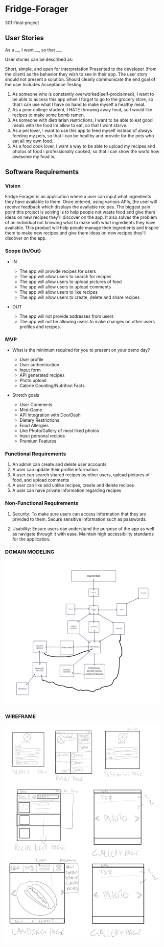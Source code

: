 # Fridge-Forager
301-final-project

## User Stories 

As a __, I want __, so that ___

User stories can be described as:

Short, simple, and open for interpretation
Presented to the developer (from the client) as the behavior they wish to see in their app. The user story should not present a solution.
Should clearly communicate the end goal of the user
Includes Acceptance Testing

1. As someone who is constantly overworked(self-proclaimed), I want to be able to access this app when I forget to go to the grocery store, so that I can use what I have on hand to make myself a healthy meal.
2. As a poor college student, I HATE throwing away food, so I would like recipes to make some bomb ramen.
3. As someone with dietriarian restrictions, I want to be able to eat good meals with the food Im allow to eat, so that I wont starve.
4. As a pet lover, I want to use this app to feed myself instead of always feeding my pets, so that I can be healthy and provide for the pets who eat all my own food.
5. As a food cook lover, I want a way to be able to upload my recipes and photos of food I professionally cooked, so that I can show the world how awesome my food is.

## Software Requirements

### Vision

Fridge Forager is an application where a user can input what ingredients they have available to them. Once entered, using various APIs, the user will receive feedback which displays the available recipes. The biggest pain point this project is solving is to help people not waste food and give them ideas on new recipes they'll discover on the app. It also solves the problem of an individual not knowing what to make with what ingredients they have available. This product will help people manage their ingredients and inspire them to make new recipes and give them ideas on new recipes they'll discover on the app.

### Scope (In/Out)

- IN
    - The app will provide recipes for users
    - The app will allow users to search for recipes
    - The app will allow users to upload pictures of food
    - The app will allow users to upload comments
    - The app will allow users to like recipes
    - The app will allow users to create, delete and share recipes

- OUT
    - The app will not provide addresses from users
    - The app will not be allowing users to make changes on other users profiles and recipes.

### MVP

- What is the minimum required for you to present on your demo day?

    - User profile
    - User authentication
    - Input form
    - API generated recipes
    - Photo upload
    - Calorie Counting/Nutrition Facts

- Stretch goals

    - User Comments
    - Mini-Game
    - API Integration with DoorDash
    - Dietary Restrictions
    - Food Allergies
    - Like Photo/Gallery of most liked photos
    - Input personal recipes
    - Premium Features

### Functional Requirements

1. An admin can create and delete user accounts
2. A user can update their profile information
3. A user can search shared recipes by other users, upload pictures of food, and upload comments
4. A user can like and unlike recipes, create and delete recipes
5. A user can have private information regarding recipes

### Non-Functional Requirements

1. Security: To make sure users can access information that they are privided to them. Secure sensitive information such as passwords.

2. Usability: Ensure users can understand the purpose of the app as well as navigate through it with ease. Maintain high accessibility standards for the application.

### DOMAIN MODELING

![DOMAIN MODEL](domain-model.png)

### WIREFRAME

![wireframe](Wireframe.png)